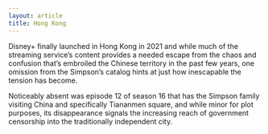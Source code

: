 ```yaml
---
layout: article
title: Hong Kong
---
```

Disney+ finally launched in Hong Kong in 2021 and while much of the streaming service’s content provides a needed escape from the chaos and confusion that’s embroiled the Chinese territory in the past few years, one omission from the Simpson’s catalog hints at just how inescapable the tension has become.

Noticeably absent was episode 12 of season 16 that has the Simpson family visiting China and specifically Tiananmen square, and while minor for plot purposes, its disappearance signals the increasing reach of government censorship into the traditionally independent city.